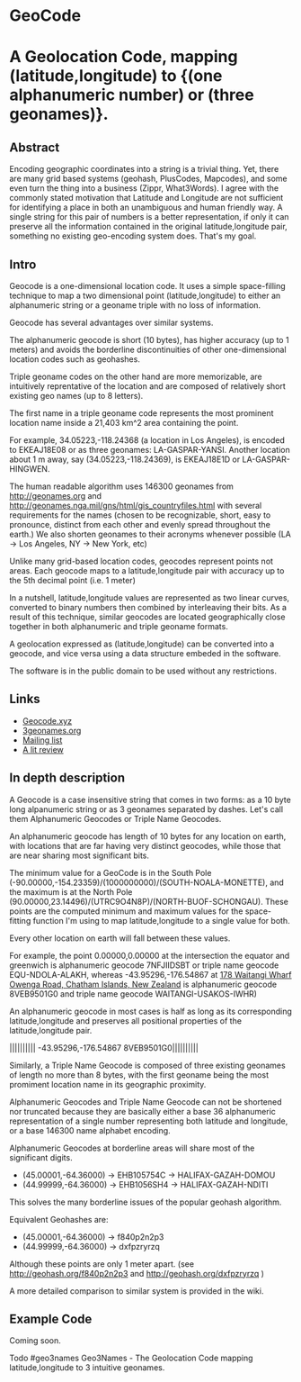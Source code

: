 # GeoCode
A Geolocation Code, mapping (latitude,longitude) to {(one alphanumeric number) or (three geonames)}.
==================



## Abstract

Encoding geographic coordinates into a string is a trivial thing. 
Yet, there are many grid based systems (geohash, PlusCodes, Mapcodes), and some even turn the thing into a business (Zippr, What3Words). 
I agree with the commonly stated motivation that Latitude and Longitude are not sufficient for identifying a place in both an unambiguous and human friendly way. A single string for this pair of numbers is a better representation, if only it can preserve all the information contained in the original latitude,longitude pair, something no existing geo-encoding system does. That's my goal.


## Intro

Geocode is a one-dimensional location code. It uses a simple space-filling technique to map a two dimensional point (latitude,longitude) to either an alphanumeric string or a geoname triple with no loss of information.

Geocode has several advantages over similar systems. 

The alphanumeric geocode is short (10 bytes), has higher accuracy (up to 1 meters) and avoids the borderline discontinuities of other one-dimensional location codes such as geohashes. 

Triple geoname codes on the other hand are more memorizable, are intuitively reprentative of the location and are composed of relatively short existing geo names (up to 8 letters).

The first name in a triple geoname code represents the most prominent location name inside a 21,403 km^2 area containing the point.

For example,  34.05223,-118.24368 (a location in Los Angeles), is encoded to EKEAJ18E08 or as three geonames: LA-GASPAR-YANSI. Another location about 1 m away, say (34.05223,-118.24369), is EKEAJ18E1D or LA-GASPAR-HINGWEN.

The human readable algorithm uses 146300 geonames from http://geonames.org and http://geonames.nga.mil/gns/html/gis_countryfiles.html with several requirements for the names (chosen to be recognizable, short, easy to pronounce, distinct from each other and evenly spread throughout the earth.) We also shorten geonames to their acronyms whenever possible (LA -> Los Angeles, NY -> New York, etc)

Unlike many grid-based location codes, geocodes represent points not areas. Each geocode maps to a latitude,longitude pair with accuracy up to the 5th decimal point (i.e. 1 meter)

In a nutshell, latitude,longitude values are represented as two linear curves, converted to binary numbers then combined by interleaving their bits. As a result of this technique, similar geocodes are located geographically close together in both alphanumeric and triple geoname formats.

A geolocation expressed as (latitude,longitude) can be converted into a geocode, and vice versa using a data structure embeded in the software.

The software is in the public domain to be used without any restrictions.


Links
-----
 * [Geocode.xyz](https://geocode.xyz/)
 * [3geonames.org](https://3geonames.org/)
 * [Mailing list](https://groups.google.com/forum/#!forum/geocode)
 * [A lit review](https://github.com/eruci/geocode/wiki/Comparison-to-similar-systems)


In depth description
-----------
A Geocode is a case insensitive string that comes in two forms: as a 10 byte long alpanumeric string or as 3 geonames separated by dashes. Let's call them Alphanumeric Geocodes or Triple Name Geocodes.

An alphanumeric geocode has length of 10 bytes for any location on earth, with locations that are far having very distinct geocodes, while those that are near sharing most significant bits. 

The minimum value for a GeoCode is in the South Pole (-90.00000,-154.23359)/(1000000000)/(SOUTH-NOALA-MONETTE), and the maximum is at the North Pole (90.00000,23.14496)/(UTRC9O4N8P)/(NORTH-BUOF-SCHONGAU). These points are the computed minimum and maximum values for the space-fitting function I'm using to map latitude,longitude to a single value for both.

Every other location on earth will fall between these values.

For example, the point 0.00000,0.00000 at the intersection the equator and greenwich is alphanumeric geocode 7NFJIIDSBT or triple name geocode EQU-NDOLA-ALAKH, whereas -43.95296,-176.54867 at [178 Waitangi Wharf Owenga Road, Chatham Islands, New Zealand](https://geocode.xyz/178%20Waitangi%20Wharf%20Owenga%20Road,%20Chatham%20Islands,%20Ch%20%20New%20Zealand) is alphanumeric geocode 8VEB9501G0 and triple name geocode WAITANGI-USAKOS-IWHR)

An alphanumeric geocode in most cases is half as long as its corresponding latitude,longitude and preserves all positional properties of the latitude,longitude pair. 

||||||||||
-43.95296,-176.54867
8VEB9501G0||||||||||

Similarly, a Triple Name Geocode is composed of three existing geonames of length no more than 8 bytes, with the first geoname being the most promiment location name in its geographic proximity.

Alphanumeric Geocodes and Triple Name Geocode can not be shortened nor truncated because they are basically either a base 36 alphanumeric representation of a single number representing both latitude and longitude, or a base 146300 name alphabet encoding. 

Alphanumeric Geocodes at borderline areas will share most of the significant digits.
   * (45.00001,-64.36000) -> EHB105754C -> HALIFAX-GAZAH-DOMOU
   * (44.99999,-64.36000) -> EHB1056SH4 -> HALIFAX-GAZAH-NDITI
   
This solves the many borderline issues of the popular geohash algorithm. 

Equivalent Geohashes are:
   * (45.00001,-64.36000) -> f840p2n2p3 
   * (44.99999,-64.36000) -> dxfpzryrzq 
   
Although these points are only 1 meter apart. (see http://geohash.org/f840p2n2p3  and http://geohash.org/dxfpzryrzq )
   
A more detailed comparison to similar system is provided in the wiki.

Example Code
------------
Coming soon.


Todo
#geo3names
Geo3Names - The Geolocation Code mapping latitude,longitude to 3 intuitive geonames.
